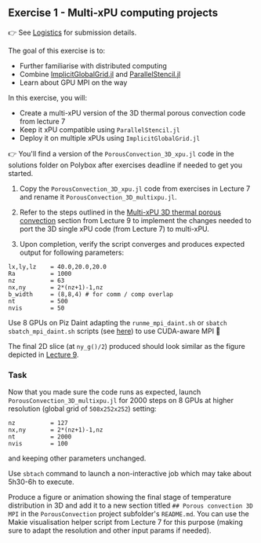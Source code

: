 <!--This file was generated, do not modify it.-->
## Exercise 1 - **Multi-xPU computing projects**

👉 See [Logistics](/logistics/#submission) for submission details.

The goal of this exercise is to:
- Further familiarise with distributed computing
- Combine [ImplicitGlobalGrid.jl](https://github.com/eth-cscs/ImplicitGlobalGrid.jl) and [ParallelStencil.jl](https://github.com/omlins/ParallelStencil.jl)
- Learn about GPU MPI on the way

In this exercise, you will:
- Create a multi-xPU version of the 3D thermal porous convection code from lecture 7
- Keep it xPU compatible using `ParallelStencil.jl`
- Deploy it on multiple xPUs using `ImplicitGlobalGrid.jl`

👉 You'll find a version of the `PorousConvection_3D_xpu.jl` code in the solutions folder on Polybox after exercises deadline if needed to get you started.

1. Copy the `PorousConvection_3D_xpu.jl` code from exercises in Lecture 7 and rename it `PorousConvection_3D_multixpu.jl`.

2. Refer to the steps outlined in the [Multi-xPU 3D thermal porous convection](#multi-xpu_3d_thermal_porous_convection) section from Lecture 9 to implement the changes needed to port the 3D single xPU code (from Lecture 7) to multi-xPU.

3. Upon completion, verify the script converges and produces expected output for following parameters:

````julia:ex1
lx,ly,lz    = 40.0,20.0,20.0
Ra          = 1000
nz          = 63
nx,ny       = 2*(nz+1)-1,nz
b_width     = (8,8,4) # for comm / comp overlap
nt          = 500
nvis        = 50
````

Use 8 GPUs on Piz Daint adapting the `runme_mpi_daint.sh` or `sbatch sbatch_mpi_daint.sh` scripts (see [here](/software_install/#cuda-aware_mpi_on_piz_daint)) to use CUDA-aware MPI 🚀

The final 2D slice (at `ny_g()/2`) produced should look similar as the figure depicted in [Lecture 9](#benchmark_run).

### Task

Now that you made sure the code runs as expected, launch `PorousConvection_3D_multixpu.jl` for 2000 steps on 8 GPUs at higher resolution (global grid of `508x252x252`) setting:

````julia:ex2
nz          = 127
nx,ny       = 2*(nz+1)-1,nz
nt          = 2000
nvis        = 100
````

and keeping other parameters unchanged.

Use `sbtach` command to launch a non-interactive job which may take about 5h30-6h to execute.

Produce a figure or animation showing the final stage of temperature distribution in 3D and add it to a new section titled `## Porous convection 3D MPI` in the `PorousConvection` project subfolder's `README.md`. You can use the Makie visualisation helper script from Lecture 7 for this purpose (making sure to adapt the resolution and other input params if needed).

